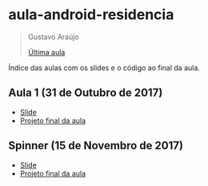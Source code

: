 # aula-android-residencia

> Gustavo Araújo
> 
> [Última aula](#spinner-15-de-novembro-de-2017)

Índice das aulas com os slides e o código ao final da aula.

## Aula 1 (31 de Outubro de 2017)
- [Slide](https://github.com/GustavoHGAraujo/aula-android-residencia/blob/aula/2017.10.31/slides/Curso%20de%20Android%20(31.10.2017).pdf)
- [Projeto final da aula](https://github.com/GustavoHGAraujo/aula-android-residencia/blob/aula/2017.10.31/projeto-android/Receitasdamamae)

## Spinner (15 de Novembro de 2017)
- [Slide](https://github.com/GustavoHGAraujo/aula-android-residencia/blob/aula/2017.11.15/slides/Curso%20de%20Android%20-%20Spinner-%20(15.11.2017).pdf)
- [Projeto final da aula](https://github.com/GustavoHGAraujo/aula-android-residencia/blob/aula/2017.11.15/projeto-android/Spinner)
